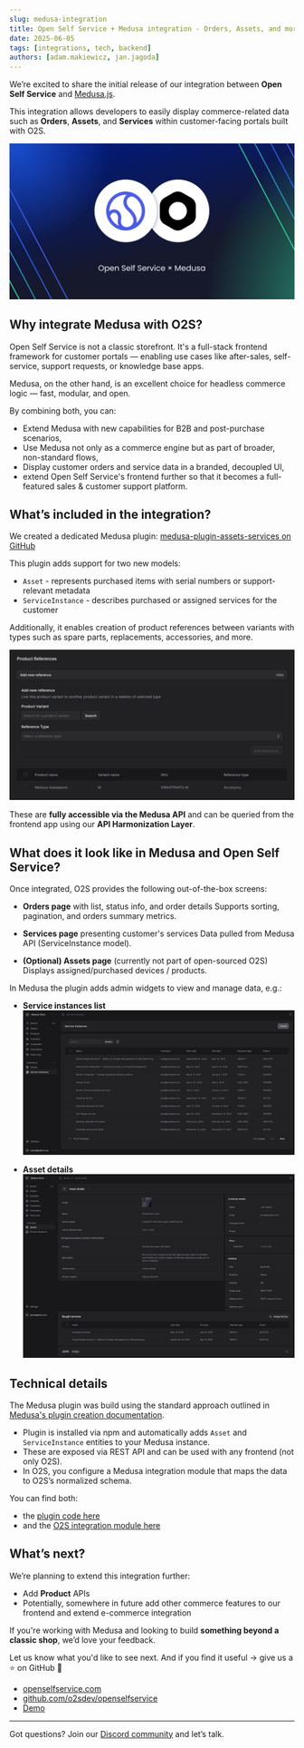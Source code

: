 ```yaml
---
slug: medusa-integration
title: Open Self Service + Medusa integration - Orders, Assets, and more
date: 2025-06-05
tags: [integrations, tech, backend]
authors: [adam.makiewicz, jan.jagoda]
---
```


We’re excited to share the initial release of our integration between **Open Self Service** and [Medusa.js](https://medusajs.com/).

This integration allows developers to easily display commerce-related data such as **Orders**, **Assets**, and **Services** within customer-facing portals built with O2S.

![medusa-integration](medusa-open-self-service-integration.png)

<!--truncate-->

## Why integrate Medusa with O2S?

Open Self Service is not a classic storefront. It's a full-stack frontend framework for customer portals — enabling use cases like after-sales, self-service, support requests, or knowledge base apps.

Medusa, on the other hand, is an excellent choice for headless commerce logic — fast, modular, and open.

By combining both, you can:

- Extend Medusa with new capabilities for B2B and post-purchase scenarios,
- Use Medusa not only as a commerce engine but as part of broader, non-standard flows,
- Display customer orders and service data in a branded, decoupled UI,
- extend Open Self Service's frontend further so that it becomes a full-featured sales & customer support platform.

## What’s included in the integration?

We created a dedicated Medusa plugin:
[medusa-plugin-assets-services on GitHub](https://github.com/o2sdev/medusa-plugin-assets-services)

This plugin adds support for two new models:

- `Asset` - represents purchased items with serial numbers or support-relevant metadata
- `ServiceInstance` - describes purchased or assigned services for the customer

Additionally, it enables creation of product references between variants with types such as spare parts, replacements, accessories, and more.

![service-instances-list](product-references.png)

These are **fully accessible via the Medusa API** and can be queried from the frontend app using our **API Harmonization Layer**.

## What does it look like in Medusa and Open Self Service?
Once integrated, O2S provides the following out-of-the-box screens:

- **Orders page** with list, status info, and order details
  Supports sorting, pagination, and orders summary metrics.

- **Services page** presenting customer's services
  Data pulled from Medusa API (ServiceInstance model).

- **(Optional) Assets page** (currently not part of open-sourced O2S)
  Displays assigned/purchased devices / products.

In Medusa the plugin adds admin widgets to view and manage data, e.g.:

- **Service instances list**  
  ![Service instances list](service-instances-list.png)

- **Asset details**  
  ![Asset details](asset-details.png)


## Technical details

The Medusa plugin was build using the standard approach outlined in [Medusa's plugin creation documentation](https://docs.medusajs.com/learn/fundamentals/plugins/create).

- Plugin is installed via npm and automatically adds `Asset` and `ServiceInstance` entities to your Medusa instance.
- These are exposed via REST API and can be used with any frontend (not only O2S).
- In O2S, you configure a Medusa integration module that maps the data to O2S’s normalized schema.

You can find both:

- the [plugin code here](https://github.com/o2sdev/medusa-plugin-assets-services)
- and the [O2S integration module here](https://github.com/o2sdev/openselfservice/tree/main/packages/integrations/medusajs)

## What’s next?

We’re planning to extend this integration further:
- Add **Product** APIs
- Potentially, somewhere in future add other commerce features to our frontend and extend e-commerce integration

If you're working with Medusa and looking to build **something beyond a classic shop**, we’d love your feedback.

Let us know what you'd like to see next.
And if you find it useful -> give us a ⭐ on GitHub 🙌

- [openselfservice.com](https://openselfservice.com)
- [github.com/o2sdev/openselfservice](https://github.com/o2sdev/openselfservice)
- [Demo](https://demo.openselfservice.com)

---

Got questions? Join our [Discord community](https://discord.gg/4R568nZgsT) and let’s talk.
